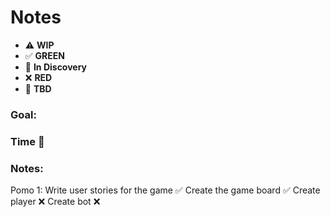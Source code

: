 # Notes

* ⚠️ **WIP**  
* ✅ **GREEN**  
* 🧠 **In Discovery**  
* ❌ **RED**  
* 📝 **TBD**  

### Goal: 
### Time 🍅
### Notes:


Pomo 1:
Write user stories for the game ✅
Create the game board ✅
Create player ❌
Create bot ❌